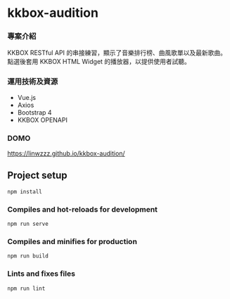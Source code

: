 # kkbox-audition

### 專案介紹

KKBOX RESTful API 的串接練習，顯示了音樂排行榜、曲風歌單以及最新歌曲。點選後套用 KKBOX HTML Widget 的播放器，以提供使用者試聽。

### 運用技術及資源
* Vue.js
* Axios
* Bootstrap 4
* KKBOX OPENAPI

### DOMO

https://linwzzz.github.io/kkbox-audition/

## Project setup
```
npm install
```

### Compiles and hot-reloads for development
```
npm run serve
```

### Compiles and minifies for production
```
npm run build
```

### Lints and fixes files
```
npm run lint
```
